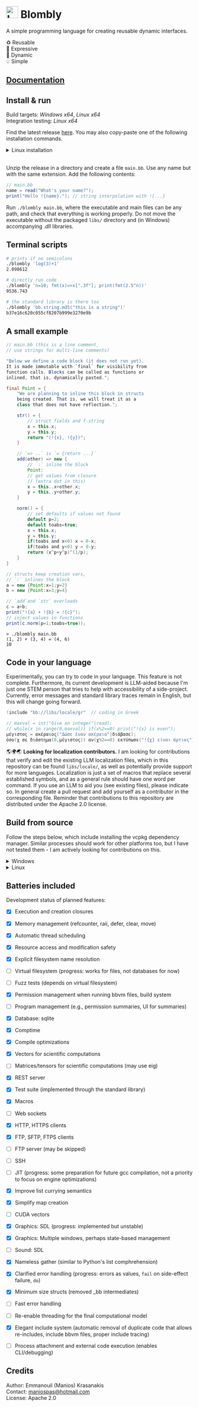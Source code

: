 # <img src="docs/blombly.png" alt="Logo" width="32"> Blombly 


A simple programming language for creating reusable dynamic interfaces.

:recycle: Reusable<br>
:rocket: Expressive<br>
:duck: Dynamic<br>
:bulb: Simple

## [Documentation](https://blombly.readthedocs.io/en/latest/)

## Install & run

Build targets: *Windows x64*, *Linux x64*
<br>Integration testing: *Linux x64*

Find the latest release [here](https://github.com/maniospas/Blombly/releases/latest). You may also copy-paste one of the following installation commands.

<details><summary>Linux installation</summary>

Copy and past the following in your terminal.

```bash
mkdir -p /tmp/blombly_unpack && \
curl -L https://github.com/maniospas/Blombly/releases/download/v1.45.1/linux_release.tar.gz -o /tmp/blombly_unpack/linux_release.tar.gz && \
tar --no-same-owner --no-same-permissions -xzf /tmp/blombly_unpack/linux_release.tar.gz -C /tmp/blombly_unpack && \
sudo cp -r /tmp/blombly_unpack/libs /usr/local/bin/ && \
sudo cp /tmp/blombly_unpack/blombly /usr/local/bin/ && \
rm -rf /tmp/blombly_unpack
```

You can then run the executable from everywhere, for example per `blombly main.bb`.

</details><br>

Unzip the release in a directory and create a file `main.bb`. Use any name but with the same extension. Add the following contents:

```java
// main.bb
name = read("What's your name?");
print("Hello !{name}."); // string interpolation with !{...}
```

Run `./blombly main.bb`, where the executable and main files can be any path, and check that everything is working properly. 
Do not move the executable without the packaged `libs/` directory and (in Windows) accompanying *.dll* libraries.



## Terminal scripts

```bash
# prints if no semicolons
./blombly 'log(3)+1'
2.098612
```

```bash
# directly run code
./blombly 'n=10; fmt(x)=>x[".3f"]; print(fmt(2.5^n))'
9536.743
```

```bash
# the standard library is there too
./blombly 'bb.string.md5("this is a string")'
b37e16c620c055cf8207b999e3270e9b
```

## A small example

```java
// main.bb (this is a line comment,
// use strings for multi-line comments)

"Below we define a code block (it does not run yet).
It is made immutable with `final` for visibility from 
function calls. Blocks can be called as functions or 
inlined, that is, dynamically pasted.";

final Point = {
    "We are planning to inline this block in structs 
    being created. That is, we will treat it as a 
    class that does not have reflection.";

    str() = {
        // struct fields and f-string
        x = this.x;
        y = this.y;
        return "(!{x}, !{y})";
    }

    // `=> ..` is `= {return ...}`
    add(other) => new { 
        // `:` inline the block
        Point:
        // get values from closure 
        // (extra dot in this)
        x = this..x+other.x; 
        y = this..y+other.y;
    }

    norm() = {
        // set defaults if values not found
        default p=2;
        default toabs=true;
        x = this.x;
        y = this.y;
        if(toabs and x<0) x = 0-x;
        if(toabs and y<0) y = 0-y;
        return (x^p+y^p)^(1/p);
    }
}

// structs keep creation vars, 
// `:` inlines the block
a = new {Point:x=1;y=2}
b = new {Point:x=3;y=4}

// `add`and `str` overloads
c = a+b; 
print("!{a} + !{b} = !{c}"); 
// inject values in functions
print(c.norm(p=1;toabs=true));
```

```text
> ./blombly main.bb
(1, 2) + (3, 4) = (4, 6) 
10
```

## Code in your language

Experimentally, you can try to code in your language. This feature is not complete. Furthermore, its current development is LLM-aided because I'm just one STEM person that tries to help with accessibility of a side-project. Currently, error messages and standard library traces remain in English, but this will change going forward.

```java
!include "bb://libs/locale/gr"  // coding in Greek

// maxval = int("Give an integer"|read);
// while(x in range(0,maxval)) if(x%2==0) print("!{x} is even");
μέγιστος = ακέραιος("Δώσε έναν ακέραιο"|διάβασε);
όσο(χ σε διάστημα(0,μέγιστος)) αν(χ%2==0) εκτύπωσε("!{χ} είναι άρτιος");
```

🌎🌍🌏 **Looking for localization contributors.** I am looking for contributions that verify and edit the existing LLM localization files, which in this repository can be found `libs/locale/`, as well as potentially provide support for more languages. Localization is just a set of macros that replace several established symbols, and as a general rule should have one word per command. If you use an LLM to aid you (see existing files), please indicate so. In general create a pull request and add yourself as a contributor in the corresponding file. Reminder that contributions to this repository are distributed under the Apache 2.0 license.


## Build from source 

Follow the steps below, which include installing the vcpkg dependency manager.
Similar processes should work for other platforms too, but I have not tested them - I am actively looking for contributions on this.

<details>
<summary>Windows</summary>

Get vcpkg and use it to install dependencies. 

``` 
git clone https://github.com/microsoft/vcpkg.git
cd vcpkg
.\bootstrap-vcpkg.bat
.\vcpkg.exe install sdl2 sdl2-image sdl2-ttf sqlite3 civetweb openssl zlib curl[core,ssl,ssh] xxhash --recurse
cd ..
```

Build the target. Change the number of processors to further speed up compilation; set it to at most to one less than the number of system cores.

```
cmake -B .\build
cmake --build .\build --config Release  --parallel 7
```

This will create `blombly.exe` and a bunch of *dll*s needed for its execution.


⚠️ I am not good enough with
cmake to force proper g++/mingw compilation and linking in both dependencies and the main compilation. 
So, in Windows with MSVC as the default compiler you will get an implementation with slower dynamic dispatch during execution.
This mostly matters if you try to do intensive numeric computations without vectors - which you really shouldn't.

</details>

<details>
<summary>Linux</summary>

First install SDL2 separately, because the linux vcpkg installation is not working properly for me.

```
sudo apt-get install libsdl2-dev
sudo apt-get install libsdl2-image-dev
sudo apt-get install libsdl2-ttf-dev
```

Get vcpkg and use it to install the rest of the dependencies. 

```
git clone https://github.com/microsoft/vcpkg.git
cd vcpkg
./bootstrap-vcpkg.sh
./vcpkg install sqlite3 civetweb openssl zlib curl[core,ssl,ssh] xxhash --recurse
cd ..
```

Build the target. Change the number of processors to further speed up compilation; set it to at most to one less than the number of system cores.

```
cmake -B ./build
cmake --build ./build --config Release  --parallel 7
```

</details>

## Batteries included

Development status of planned features:

- [x] Execution and creation closures
- [x] Memory management (refcounter, raii, defer, clear, move)
- [x] Automatic thread scheduling
- [x] Resource access and modification safety
- [x] Explicit filesystem name resolution
- [ ] Virtual filesystem (progress: works for files, not databases for now)
- [ ] Fuzz tests (depends on virtual filesystem)
- [x] Permission management when running bbvm files, build system
- [ ] Program management (e.g., permission summaries, UI for summaries)
- [x] Database: sqlite
- [x] Comptime
- [x] Compile optimizations
- [x] Vectors for scientific computations
- [ ] Matrices/tensors for scientific computations (may use eig)
- [x] REST server
- [x] Test suite (implemented through the standard library)
- [x] Macros
- [ ] Web sockets
- [x] HTTP, HTTPS clients
- [x] FTP, SFTP, FTPS clients
- [ ] FTP server (may be skipped)
- [ ] SSH
- [ ] JIT (progress: some preparation for future gcc compilation, not a priority to focus on engine optimizations)
- [X] Improve list currying semantics
- [X] Simplify map creation
- [ ] CUDA vectors
- [x] Graphics: SDL (progress: implemented but unstable)
- [x] Graphics: Multiple windows, perhaps state-based management 
- [ ] Sound: SDL
- [X] Nameless gather (similar to Python's list comphrehension)
- [x] Clarified error handling (progress: errors as values, `fail` on side-effect failure, `do`)
- [X] Minimum size structs (removed _bb intermediates)
- [ ] Fast error handling
- [ ] Re-enable threading for the final computational model
- [X] Elegant include system (automatic removal of duplicate code that allows re-includes, include bbvm files, proper include tracing)
- [ ] Process attachment and external code execution (enables CLI/debugging)


## Credits 

Author: Emmanouil (Manios) Krasanakis<br/> 
Contact: maniospas@hotmail.com<br/> 
License: Apache 2.0